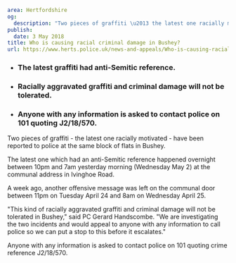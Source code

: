 ```yaml
area: Hertfordshire
og:
  description: "Two pieces of graffiti \u2013 the latest one racially motivated \u2013 have been reported to police at the same block of flats in Bushey."
publish:
  date: 3 May 2018
title: Who is causing racial criminal damage in Bushey?
url: https://www.herts.police.uk/news-and-appeals/Who-is-causing-racial-criminal-damage-in-Bushey-0151C
```

* ### The latest graffiti had anti-Semitic reference.

 * ### Racially aggravated graffiti and criminal damage will not be tolerated.

 * ### Anyone with any information is asked to contact police on 101 quoting J2/18/570.

Two pieces of graffiti - the latest one racially motivated - have been reported to police at the same block of flats in Bushey.

The latest one which had an anti-Semitic reference happened overnight between 10pm and 7am yesterday morning (Wednesday May 2) at the communal address in Ivinghoe Road.

A week ago, another offensive message was left on the communal door between 11pm on Tuesday April 24 and 8am on Wednesday April 25.

"This kind of racially aggravated graffiti and criminal damage will not be tolerated in Bushey," said PC Gerard Handscombe. "We are investigating the two incidents and would appeal to anyone with any information to call police so we can put a stop to this before it escalates."

Anyone with any information is asked to contact police on 101 quoting crime reference J2/18/570.

